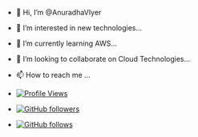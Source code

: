 - 👋 Hi, I’m @AnuradhaVIyer
- 👀 I’m interested in new technologies...
- 🌱 I’m currently learning AWS...
- 💞️ I’m looking to collaborate on Cloud Technologies...
- 📫 How to reach me ...

- [![Profile Views](https://visitcount.itsvg.in/api?username=anuradhaviyer&label=Profile%20Views&color=1&icon=5&pretty=true)](https://visitcount.itsvg.in)

 
- [![GitHub followers](https://img.shields.io/github/followers/anuradhaviyer?label=Followers&style=social)](https://github.com/anuradhaviyer?tab=followers)
- [![GitHub follows](https://img.shields.io/github/followers/anuradhaviyer?label=Following&style=social)](https://github.com/anuradhaviyer?tab=following)




<!---
AnuradhaVIyer/AnuradhaVIyer is a ✨ special ✨ repository because its `README.md` (this file) appears on your GitHub profile.
You can click the Preview link to take a look at your changes.
--->
